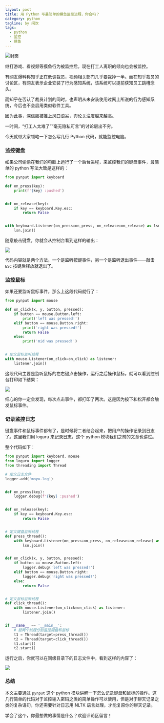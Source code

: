 ```yaml
---
layout: post
title: 用 Python 写最简单的摸鱼监控进程，你会吗？
category: python
tagline: by 闲欢
tags: 
  - python
  - 监控
  - 摸鱼
---
```



![封面](http://www.justdopython.com/assets/images/2022/02/monitor/0.jpg)


继打游戏、看视频等摸鱼行为被监控后，现在打工人离职的倾向也会被监控。  

有网友爆料称知乎正在低调裁员，视频相关部门几乎要裁掉一半。而在知乎裁员的讨论区，有网友表示企业安装了行为感知系统，该系统可以提前获知员工跳槽念头。 

而知乎在否认了裁员计划的同时，也声明从未安装使用过网上所说的行为感知系统，今后也不会启用类似软件工具。 

因为此事，深信服被推上风口浪尖，舆论关注度越来越高。

一时间，“打工人太难了”“毫无隐私可言”的讨论层出不穷。

今天就带大家领略一下怎么写几行 Python 代码，就能监控电脑。

<!--more-->

### 监控键盘

如果公司偷偷在我们的电脑上运行了一个后台进程，来监控我们的键盘事件，最简单的 python 写法大致是这样的：

```python
from pynput import keyboard

def on_press(key):
    print(f'{key} :pushed')


def on_release(key):
    if key == keyboard.Key.esc:
        return False


with keyboard.Listener(on_press=on_press, on_release=on_release) as lsn:
    lsn.join()

```

随意敲击键盘，你就会从控制台看到这样的输出：

![](http://www.justdopython.com/assets/images/2022/02/monitor/1.png)

代码内容就是两个方法，一个是监听按键事件，另一个是监听退出事件——敲击 `ESC` 按键后释放就退出了。


### 监控鼠标

如果还要监听鼠标事件，那么上这段代码就行了：

```python
from pynput import mouse

def on_click(x, y, button, pressed):
    if button == mouse.Button.left:
        print('left was pressed!')
    elif button == mouse.Button.right:
        print('right was pressed!')
        return False
    else:
        print('mid was pressed!')


# 定义鼠标监听线程
with mouse.Listener(on_click=on_click) as listener:
    listener.join()

```

这段代码主要是监听鼠标的左右键点击操作，运行之后操作鼠标，就可以看到控制台打印如下结果：

![](http://www.justdopython.com/assets/images/2022/02/monitor/2.png)

细心的你一定会发现，每次点击事件，都打印了两次。这是因为按下和松开都会触发鼠标事件。


### 记录监控日志

键盘事件和鼠标事件都有了，是时候将二者结合起来，把用户的操作记录到日志了。这里我们用 loguru 来记录日志，这个 python 模块我们之前的文章也讲过。

整个代码如下：

```python
from pynput import keyboard, mouse
from loguru import logger
from threading import Thread

# 定义日志文件
logger.add('moyu.log')


def on_press(key):
    logger.debug(f'{key} :pushed')


def on_release(key):
    if key == keyboard.Key.esc:
        return False


# 定义键盘监听线程
def press_thread():
    with keyboard.Listener(on_press=on_press, on_release=on_release) as lsn:
        lsn.join()


def on_click(x, y, button, pressed):
    if button == mouse.Button.left:
        logger.debug('left was pressed!')
    elif button == mouse.Button.right:
        logger.debug('right was pressed!')
    else:
        return False


# 定义鼠标监听线程
def click_thread():
    with mouse.Listener(on_click=on_click) as listener:
        listener.join()


if __name__ == '__main__':
    # 起两个线程分别监控键盘和鼠标
    t1 = Thread(target=press_thread())
    t2 = Thread(target=click_thread())
    t1.start()
    t2.start()

```

运行之后，你就可以在同级目录下的日志文件中，看到这样的内容了：

![](http://www.justdopython.com/assets/images/2022/02/monitor/3.png)


### 总结

本文主要通过 `pynput` 这个 python 模块讲解一下怎么记录键盘和鼠标的操作。这几行简单的代码对于监控输入密码之类的简单操作可以使用，但是对于聊天记录之类的复杂语句，你还需要针对日志用 NLTK 语言处理，才能复原你的聊天记录。

学会了这个，你最想做的事情是什么？欢迎评论区留言！














